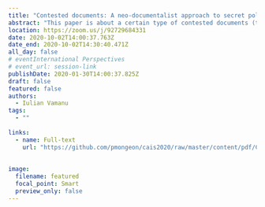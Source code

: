 ```yaml
---
title: "Contested documents: A neo-documentalist approach to secret police files in post-communist Romania"
abstract: "This paper is about a certain type of contested documents (the secret police files known as “informative notes”). It employs a neo-documentalist framework and thematic analysis to examine informative notes on four major intellectuals in communist Romania. The paper focuses on three emerging themes: the power effects that the materiality of informative notes has had, after 1989, on Romanian society; the reasons informers interpreted the writing conventions of this textual genre in radically different ways; and the epistemic aspects of this type of document. I emphasize that, despite their nature as historic documents, secret police files have uncanny relevance for understanding the present-day societies of mass surveillance."
location: https://zoom.us/j/92729684331
date: 2020-10-02T14:00:37.763Z
date_end: 2020-10-02T14:30:40.471Z
all_day: false
# eventInternational Perspectives
# event_url: session-link
publishDate: 2020-01-30T14:00:37.825Z
draft: false
featured: false
authors:
  - Iulian Vamanu
tags:
  - ""
  
links:
  - name: Full-text
    url: "https://github.com/pmongeon/cais2020/raw/master/content/pdf/CAIS2020_paper27_Vamanu.pdf"
    
    
image:
  filename: featured
  focal_point: Smart
  preview_only: false
---
```


